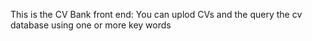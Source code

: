 This is  the CV Bank front end:
    You can uplod CVs and the query the cv database using one or more key words